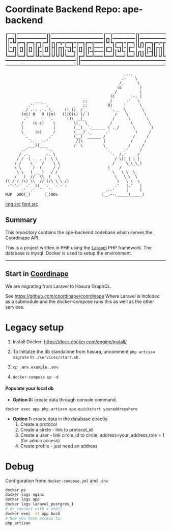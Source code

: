 # Coordinate Backend Repo: ape-backend
```
┏━━━┓━━━━━━━━━━━━━┏┓━━━━━━━━━━━━━━━━━━━━━━━┏━━┓━━━━━━━━━━┏┓━━━━━━━━━━━━┏┓
┃┏━┓┃━━━━━━━━━━━━━┃┃━━━━━━━━━━━━━━━━━━━━━━━┃┏┓┃━━━━━━━━━━┃┃━━━━━━━━━━━━┃┃
┃┃━┗┛┏━━┓┏━━┓┏━┓┏━┛┃┏┓┏━┓━┏━━┓━┏━━┓┏━━┓━━━━┃┗┛┗┓┏━━┓━┏━━┓┃┃┏┓┏━━┓┏━┓━┏━┛┃
┃┃━┏┓┃┏┓┃┃┏┓┃┃┏┛┃┏┓┃┣┫┃┏┓┓┗━┓┃━┃┏┓┃┃┏┓┃━━━━┃┏━┓┃┗━┓┃━┃┏━┛┃┗┛┛┃┏┓┃┃┏┓┓┃┏┓┃
┃┗━┛┃┃┗┛┃┃┗┛┃┃┃━┃┗┛┃┃┃┃┃┃┃┃┗┛┗┓┃┗┛┃┃┃━┫━━━━┃┗━┛┃┃┗┛┗┓┃┗━┓┃┏┓┓┃┃━┫┃┃┃┃┃┗┛┃
┗━━━┛┗━━┛┗━━┛┗┛━┗━━┛┗┛┗┛┗┛┗━━━┛┃┏━┛┗━━┛━━━━┗━━━┛┗━━━┛┗━━┛┗┛┗┛┗━━┛┗┛┗┛┗━━┛
━━━━━━━━━━━━━━━━━━━━━━━━━━━━━━━┃┃━━━━━━━━━━━━━━━━━━━━━━━━━━━━━━━━━━━━━━━━
━━━━━━━━━━━━━━━━━━━━━━━━━━━━━━━┗┛━━━━━━━━━━━━━━━━━━━━━━━━━━━━━━━━━━━━━━━━

                                                    .--.
                                                   .-    \
                                                  /_      \
                                                 (o        )
                                               _/          |
                                              (c       .-. |
             ___                  ;;          /      .'   \
          .''   ``.               ;;         O)     |      \
        _/ .-. .-. \_     () ()  / _          `.__  \       \
       (o|( O   O )|o)   ()(O)() |/ )           /    \       \
        .'         `.      ()\  _|_            /      \       \
       /    (c c)    \        \(_  \          /        \       \
       |             |        (__)  `.______ ( ._/      \       )
       \     (o)     /        (___)`._      .'           )     /
        `.         .'         (__)  ______ /            /     /
          `-.___.-'            /|\         |           /     /
          ___)(___            /  \         \          /     /
       .-'        `-.                       `.      .'     /
      / .-.      .-. \                        `-  /.'     /
     / /  ( .  . )  \ \                         / \)| | | |
    / /    \    /    \ \                       /     \_\_\_)
    \ \     )  (     / /                     (    /
     \ \   ( __ )   / /                        \   \ \  \
    /   )  //  \\  (   \                        \   \ \  \
(\ / / /\) \\  // (/\ \ \ /)                     )   \ \  \
 -'-'-'  .'  )(  `.  `-`-`-                     .'   |.'   |
       .'_ .'  `. _`.                      _.--'     (     (
MJP  oOO(_)      (_)OOo                   (__.--._____)_____)
```
[img src](https://www.asciiart.eu/animals/monkeys) [font src](https://textpaint.net/)

## Summary

This repository contains the ape-backend codebase which serves the Coordinape API.

This is a project written in PHP using the [Laravel](https://laravel.com/) PHP framework. The database is mysql. Docker is used to setup the environment.

--- 

## Start in [Coordinape](https://github.com/coordinape/coordinape)

We are migrating from Laravel to Hasura GraphQL.

See https://github.com/coordinape/coordinape
Where Laravel is included as a submodule and the docker-compose runs this as well as the other services.

# Legacy setup 

 1. Install Docker: https://docs.docker.com/engine/install/

 2. To Initialze the db standalone from hasura, uncomment
`php artisan migrate` in `./services/start.sh`.

 3. `cp .env.example .env`

 4. `docker-compose up -d`

#### Populate your local db

* **Option 0:** create data through console command.
```bash
docker exec app php artisan ape:quickstart youraddresshere
```

* **Option 1:** create data in the database directly.
    1. Create a protocol
    2. Create a circle - link to protocol_id
    3. Create a user - link circle_id to circle, address=your_address,role = 1 (for admin access)
    4. Create profile - just need an address

# Debug

Configuration from: `docker-compose.yml` and `.env`

```bash
docker ps
docker logs nginx
docker logs app
docker logs laravel_postgres_1
# Or connect with a shell
docker exec -it app bash
# Now you have access to:
php artisan
```